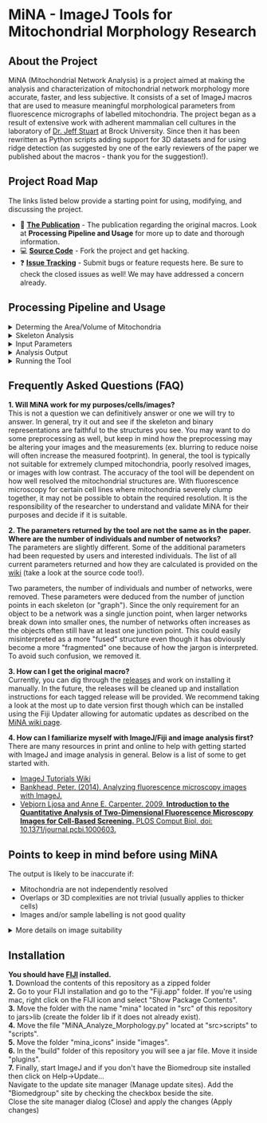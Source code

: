 # MiNA - ImageJ Tools for Mitochondrial Morphology Research

## About the Project
MiNA (Mitochondrial Network Analysis) is a project aimed at making the analysis and characterization of mitochondrial network morphology more accurate, faster, and less subjective. It consists of a set of ImageJ macros that are used to measure meaningful morphological parameters from fluorescence micrographs of labelled mitochondria. The project began as a result of extensive work with adherent mammalian cell cultures in the laboratory of [Dr. Jeff Stuart](https://brocku.ca/mathematics-science/biology/directory/jeff-stuart/) at Brock University. Since then it has been rewritten as Python scripts adding support for 3D datasets and for using ridge detection (as suggested by one of the early reviewers of the paper we published about the macros - thank you for the suggestion!).

## Project Road Map
The links listed below provide a starting point for using, modifying, and discussing the project.

- :book: [**The Publication**](https://doi.org/10.1016/j.acthis.2017.03.001) - The publication regarding the original macros. Look at **Processing Pipeline and Usage** for more up to date and thorough information.
- :computer: [**Source Code**](https://github.com/StuartLab/MiNA/tree/master) - Fork the project and get hacking.
- :question: [**Issue Tracking**](https://github.com/StuartLab/MiNA/issues) - Submit bugs or feature requests here. Be sure to check the closed issues as well! We may have addressed a concern already.

## Processing Pipeline and Usage
<details>
 <summary>Determing the Area/Volume of Mitochondria</summary>
 </br>
 
 MiNA extracts morphological information from two simplifications of the image. One is a binary representation, which simply represents pixels as containing signal or being background. This is generated by automatic thresholding, a good overview of which available on the [Auto Threshold](https://imagej.net/Auto_Threshold) page. There are many thresholding methods available through ImageJ Ops. The methods included are listed below. If you find an issue arises using a specific thresholding method, please open an issue using the GitHub [issue tracker](https://github.com/StuartLab/MiNA/issues) (only a subset were tested). </br>
 
 Once the image has been binarized, the area or volume can be estimated by simply counting the number of signal positive pixels/voxels and multiplying by the area or volume of the pixel/voxel approximated as a rectangle or rectangular prism. In the binarized image, magenta represents the signal positive pixels, while the background pixels are black. This binarized copy is overlaid upon the original image after processing as an accuracy/artifact check measure. The area or volume of the image occupied by signal is returned as the mitochondrial footprint, the units of which will depend on how the image has been calibrated. You can check the image calibration under Image → Properties.
</details>

<details>
 <summary>Skeleton Analysis</summary>
 </br>
 
 A second simplification is made to the image for the purpose of estimating the lengths of mitochondrial structures and the degree of branching. The simplification is the generation of a morphological skeleton from which polylines can be extracted and analyzed (as is accomplished by the [Analyze Skeleton[1]](https://imagej.net/AnalyzeSkeleton) plugin). The skeleton itself can be generated in two ways. The first, iterative thinning, is the method used in the original macros and produces a skeleton by iteratively removing outer pixels until a one pixel wide structure remains. This is accomplished through the [Skeletonize (2D/3D)](https://imagej.net/Skeletonize3D) plugin's methods and has the added benefit of operating on 3D datasets as well as 2D. To use this method, mitochondria must be well resolved such that the individual mitochondria can be completely segmented from each other when the binary is generated. </br>
 
 Ridge detection has also been incorporated and generates a skeleton not from a binary but by using the fluorescence intensity itself. This is accomplished through the methods afforded by the [Ridge Detection[2][3]](https://imagej.net/Ridge_Detection) plugin. Ridge detection requires additional parameters, which are to be supplied at the prompt. It is advantageous to tune the parameters in the Ridge Detection plugin itself as it provides a preview mode. The parameters used are high contrast, low contrast, line width, and minimum length. Note that for Ridge Detection preview, images must be 8-bit. If your image is not 8-bit you must convert it using Image → Type. If using MiNA, there is no need to convert; it will be done automatically.</br>
 
 The information extracted from the morphological skeleton is the mean, median and standard deviation of the branch lengths for each independent feature and the number of branches in each network. No data is removed, so a feature that is simply a vertex, a rod without any branching points, or a complicated highly branched network will all be used when determining the length and branch count parameters. The information is summarized from the output of the Analyze Skeleton[1] plugin methods. Once processed, the skeleton is overlaid in green for assessing the faithfulness of the skeleton. Yellow and blue dots are also overlaid, representing the end points and junctions of the skeleton respectively.</br>
 
 It is <b>mandatory</b> that users ensure the morphological skeleton can be accurately generated for their system of interest. The analysis tool is typically not suitable for extremely clumped mitochondria, poorly resolved images, or images with low contrast. The overlay (or 3D render) is intended as a means to assess whether the model from which the parameters are generated will be meaningful or not.  
</details>

<details>
 <summary>Input Parameters</summary>
 <table>
  <tbody>
   <tr><td>Parameter</td><td>Description</td></tr>
   <tr><td>Pre-processor path (optional)</td><td>The path to an ImageJ script or macro to run before the analysis is run. This is typically used to run user defined preprocessing operations on the image before it is analyzed, such as expanding the histogram range, reducing noise by filtering, or deconvolving the image. It is optional</td></tr>
   <tr><td>Post-processor path (optional)</td><td>The path to an ImageJ compatible script or macro to be run when the analysis completes. This can be used to trigger saving a copy of the data, plotting the current data stored in the ResultsTable window, and much more. It is optional.</td></tr>
   <tr><td>Threshold method</td><td>The algorithm used to determine the threshold value. Note that the analysis expects a positive signal. The analysis will fail if the intensity is inverted.</td></tr>
   <tr><td>User comment</td><td>A user comment to store in the table. This supports key-value pairs, which is useful for storing condition information. For example, if I wanted a column "oxygen" and a column "glucose" to store the culture conditions, I could use the comment "oxygen=18,glucose=high" to add the value 18 to a column titled oxygen and the value high to another column titled glucose.</td></tr>
  </tbody>
 </table>
 
 <b>Ridge Detection</b>
 <table>
  <tbody>
   <tr><td>Use ridge detection (2D only)</td><td>Check if ridge detection is to be used. If it is unchecked, the analysis will proceed with iterative thinning to generate the morphological skeleton. Note that ridge detection is only available for 2D images currently.</td></tr>
   <tr><td>High contrast</td><td></td></tr>
   <tr><td></td><td>This defines the High Contrast value for the ridge detection plugin.</td></tr>
   <tr><td>Low contrast</td><td>This defines the Low Contrast value for the ridge detection plugin.</td></tr>
   <tr><td>Line width</td><td>The expected width of the line like mitochondrial features.</td></tr>
   <tr><td>Line length</td><td>The minimum line length to be included in the analysis. Setting this above 0 can aid in removing spurious small lines.</td></tr>
  </tbody>
 </table>
 
 <b>Median Filter</b></br>
 Smooths each pixel by replacing each pixel with the neighbourhood median.
 <table>
  <tbody>
   <tr><td>Radius</td><td>Size of the neighbourhood</td></tr>
 </tbody>
 </table>
 
 <b>Unsharp Mask</b></br>
 Sharpens and enhances edges by subtracting a blurred version of the image (the unsharp mask) from the original. The unsharp mask is created by Gaussian blurring the original image and then multiplying by the “Mask Weight” parameter.
 <table>
  <tbody>
   <tr><td>Radius (sigma)</td><td>Increase the Guassian blur radius sigma to increase contrast</td></tr>
   <tr><td>Mask weigth</td><td>increase value for additional edge enhancement</td></tr>
  </tbody>
 </table>
 
 <b>Enhance Local Contrast CLAHE</b></br>
 Enhances local contrast of the image.
 <table>
  <tbody>
   <tr><td>block size</td><td>the size of the local region around a pixel for which the histogram is equalized. This size should be larger than the size of features to be preserved.</td></tr>
   <tr><td>histogram bins</td><td>the number of histogram bins used for histogram equalization. The implementation internally works with byte resolution, so values larger than 256 are not meaningful. This value also limits the quantification of the output when processing 8bit gray or 24bit RGB images. The number of histogram bins should be smaller than the number of pixels in a block.</td></tr>
   <tr><td>max slope</td><td>limits the contrast stretch in the intensity transfer function. Very large values will let the histogram equalization do whatever it wants to do, that is result in maximal local contrast. The value 1 will result in the original image.</td></tr>
   <tr><td>mask</td><td>choose, from the currently opened images, one that should be used as a mask for the filter application.</td></tr>
  </tbody>
 </table>
</details>

<details>
 <summary>Analysis Output</summary>
 <table>
  <tbody>
   <tr> <td>Parameter</td> <td>Description</td> </tr>
   <tr> <td>image title</td> <td>The title of the image window that was processed.</td> </tr>
   <tr> <td>mitochondrial footprint	</td> <td>The area or volume of the image consumed by mitochondrial signal.</td> </tr>
   <tr> <td>branch length mean</td> <td>The mean length of all the lines used to represent the mitochondrial structures.</td> </tr>
   <tr> <td>branch length median	</td> <td>The median length of all the lines used to represent the mitochondrial structures.</td> </tr>
   <tr> <td>branch length stdevp	</td> <td>The standard deviation (population) of the length of all the lines used to represent the mitochondrial structures.</td> </tr>
   <tr> <td>summed branch lengths mean	</td> <td>The mean of the sum of the lengths of branches for each independent structure (as represented by the morphological/topological skeleton). This is the sum of all branch lengths divided by the number of independent skeletons.</td> </tr>
   <tr> <td>summed branch lengths median	</td> <td>The median of the sum of the lengths of branches for each independent structure (as represented by the   morphological/topological skeleton).</td> </tr>
   <tr> <td>summed branch lengths stdevp	</td> <td>The standard deviation of the sum of the lengths of branches for each independent structure (as represented by the     morphological/topological skeleton).</td> </tr>
   <tr> <td>network branches mean	</td> <td>The mean number of attached lines used to represent each structure.</td> </tr>
   <tr> <td>network branches median</td> <td>The median number of attached lines used to represent each structure.</td> </tr>
   <tr> <td>network branches stdevp</td> <td>The standard deviation (population) of the numper of connected lines used to represent each of the mitochondrial structures.
    </td> </tr>
   <tr> <td>user comment</td> <td>The comment supplied by the user. If key value pairs are provided, they will be put in an appropriate column.</td> </tr> 
  </tbody>
 </table>
</details>

<details>
 <summary>Running the Tool</summary>
 </br>
 
 <b>1.</b> Open an image. MiNA expects an 8-bit or 16-bit single channel image that can be 2D or 3D (with limited options). </br>
 
 <b>2.</b> Select a single cell using the rectangular ROI tool. You may make a copy of the cropped region if you wish. </br>
 
 <b>3.</b> Run the script by navigating to Plugins -> StuartLab -> MiNA Scripts -> MiNA Analyze Morphology. A user dialog will pop up. Fill in the parameters as desired and select OK to run the analysis. </br>
 
 <b>4.</b> An overlay as shown in an above figure will be generated for you to visually inspect the faithfulness of the analysis. The magenta region is the binarized signal used for calculating the area or volume. The green lines are the morphological skeleton. </br>
 
 <b>5.</b> To save a copy of the image with overlays, save the image as a PNG or flatten the image and save it in whatever format you wish. </br>
</details>

## Frequently Asked Questions (FAQ)
**1. Will MiNA work for my purposes/cells/images?**<br>
This is not a question we can definitively answer or one we will try to answer. In general, try it out and see if the skeleton and binary representations are faithful to the structures you see. You may want to do some preprocessing as well, but keep in mind how the preprocessing may be altering your images and the measurements (ex. blurring to reduce noise will often increase the measured footprint). In general, the tool is typically not suitable for extremely clumped mitochondria, poorly resolved images, or images with low contrast. The accuracy of the tool will be dependent on how well resolved the mitochondrial structures are. With fluorescence microscopy for certain cell lines where mitochondria severely clump together, it may not be possible to obtain the required resolution. It is the responsibility of the researcher to understand and validate MiNA for their purposes and decide if it is suitable.

**2. The parameters returned by the tool are not the same as in the paper. Where are the number of individuals and number of networks?**<br>
The parameters are slightly different. Some of the additional parameters had been requested by users and interested individuals. The list of all current parameters returned and how they are calculated is provided on the [wiki](https://imagej.net/MiNA_-_Mitochondrial_Network_Analysis#Processing_Pipeline_and_Usage) (take a look at the source code too!).

Two parameters, the number of individuals and number of networks, were removed. These parameters were deduced from the number of junction points in each skeleton (or "graph"). Since the only requirement for an object to be a network was a single junction point, when larger networks break down into smaller ones, the number of networks often increases as the objects often still have at least one junction point. This could easily misinterpreted as a more "fused" structure even though it has obviously become a more "fragmented" one because of how the jargon is interpreted. To avoid such confusion, we removed it.

**3. How can I get the original macro?**<br>
Currently, you can dig through the [releases](https://github.com/StuartLab/MiNA/releases) and work on installing it manually. In the future, the releases will be cleaned up and installation instructions for each tagged release will be provided. We recommend taking a look at the most up to date version first though which can be installed using the Fiji Updater allowing for automatic updates as described on the [MiNA wiki page](https://imagej.net/MiNA_-_Mitochondrial_Network_Analysis#Installation).

**4. How can I familiarize myself with ImageJ/Fiji and image analysis first?**<br>
There are many resources in print and online to help with getting started with ImageJ and image analysis in general. Below is a list of some to get started with.

  * [ImageJ Tutorials Wiki](https://imagej.net/Category:Tutorials)
  * [Bankhead, Peter. (2014). Analyzing fluorescence microscopy images with ImageJ.](https://petebankhead.gitbooks.io/imagej-intro/content/)
  * [Vebjorn Ljosa and Anne E. Carpenter. 2009. **Introduction to the Quantitative Analysis of Two-Dimensional Fluorescence Microscopy Images for Cell-Based Screening.** PLOS Comput Biol.  doi: 10.1371/journal.pcbi.1000603.](https://dx.doi.org/10.1371%2Fjournal.pcbi.1000603)
  
 ## Points to keep in mind before using MiNA
 The output is likely to be inaccurate if:
 * Mitochondria are not independently resolved
 * Overlaps or 3D complexities are not trivial (usually applies to thicker cells)
 * Images and/or sample labelling is not good quality
 
 <details>
 <summary>More details on image suitability</summary>
 <table>
  <tbody>
    <tr>
      <td>
        Suitability
      </td>
      <td>
        Acquisition Resolution
      </td>
      <td>
        Contrast/Noise
      </td>
      <td>
        Cell Characteristics
      </td>
      <td>
        Preprocessing
      </td>
    </tr>
    <tr>
      <td>
        Possibly
      </td>
      <td>
        <ul>
          <li>
            Confocal/Spinning disk + deconvolution.
          </li>
          <li>
            Super-resolution (SR-SIM, STED, etc).
          </li>
          <li>
            Segmented electron microscopy stacks.
          </li>
        </ul>
      </td>
      <td>
        <ul>
          <li>
            Labelled with bright, membrane potential insensitive dye/marker.
          </li>
          <li>
            None or minimal non specific labelling.
          </li>
          <li>
            None or minimal non background flourescence.
          </li>
          <li>
            Low-noise.
          </li>
        </ul>
      </td>
      <td>
        <ul>
          <li>
            2D image of very thin adherent cells or 3D image of thicker cells.
          </li>
          <li>
            Simple/sparsely distributed mitochondrial structures.
          </li>
          <li>
            Primarily tubular or small punctate structures.
          </li>
        </ul>
      </td>
      <td>
        <ul>
          <li>
            Noise reduction (median filtering, non-linear local means, etc).
          </li>
          <li>
            Normalizing the brightness range in all images.
          </li>
          <li>
            Deconvolution.
          </li>
          <li>
            Structural filters such as Frangi/Vesselness filtering or LoG filtering in the same manner on all images.*
          </li>
        </ul>
      </td>
    </tr>
    <tr>
      <td>
        Unlikely
      </td>
      <td>
        <ul>
          <li>
            Conventional fluorescence.
          </li>
          <li>
            Confocal/spinning disk with low NA objective.
          </li>
        </ul>
      </td>
      <td>
        <ul>
          <li>
            Weakly labelled mitochondria or labelled with membrane potential sensitive dye (such as TMRM).
          </li>
          <li>
            High background or noise.
          </li>
        </ul>
      </td>
      <td>
        <ul>
          <li>
            2D projection or slice of thick cells.
          </li>
          <li>
            Densely arranged mitochondrial structures.
          </li>
          <li>
            Tissues or 3D cultures
          </li>
        </ul>
      </td>
      <td>
        <ul>
          <li>
            Using different preprocessing in different sets of images.
          </li>
          <li>
            Using structural filters such as Frangi/Vesselness filtering and LoG filtering differently across different groups of images.
          </li>
        </ul>
      </td>
    </tr>
  </tbody>
</table>
 </details>
 
 
 ## Installation
 **You should have [FIJI](https://fiji.sc/) installed.** </br>
 **1.** Download the contents of this repository as a zipped folder</br>
 **2.** Go to your FIJI installation and go to the "Fiji.app" folder. If you're using mac, right click on the FIJI icon and select "Show Package Contents".</br>
 **3.** Move the folder with the name "mina" located in "src" of this repository to jars>lib (create the folder lib if it does not already exist). </br>
 **4.** Move the file "MiNA_Analyze_Morphology.py" located at "src>scripts" to "scripts". </br>
 **5.** Move the folder "mina_icons" inside "images". </br>
 **6.** In the "build" folder of this repository you will see a jar file. Move it inside "plugins". </br> 
 **7.** Finally, start ImageJ and if you don't have the Biomedroup site installed then click on Help->Update...</br>
        Navigate to the update site manager (Manage update sites). Add the "Biomedgroup" site by checking the checkbox beside the site.</br>
        Close the site manager dialog (Close) and apply the changes (Apply changes)

 
